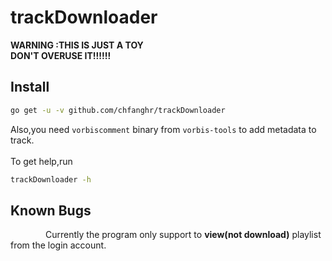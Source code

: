 # trackDownloader

**WARNING :THIS IS JUST A TOY**
<br>**DON'T OVERUSE IT!!!!!!**

## Install
```bash
go get -u -v github.com/chfanghr/trackDownloader
```
Also,you need ```vorbiscomment``` binary from ```vorbis-tools``` to add metadata to track.
<br>
<br>To get help,run
```bash
trackDownloader -h
``` 

## Known Bugs
&emsp;&emsp;&emsp;&emsp;Currently the program only support to **view(not download)** playlist from
the login account.